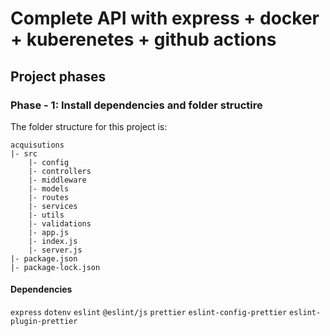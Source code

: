 # Complete API with express + docker + kuberenetes + github actions

## Project phases

### **Phase - 1**: Install dependencies and folder structire

The folder structure for this project is:

```structure
acquisutions
|- src
    |- config
    |- controllers
    |- middleware
    |- models
    |- routes
    |- services
    |- utils
    |- validations
    |- app.js
    |- index.js
    |- server.js
|- package.json
|- package-lock.json
```

#### Dependencies

`express`
`dotenv`
`eslint`
`@eslint/js`
`prettier`
`eslint-config-prettier`
`eslint-plugin-prettier`
